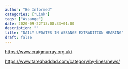 ```yaml
---
author: "Be Informed"
categories: ["Link"]
tags: ["Assange"]
date: 2020-09-22T13:08:33+01:00
description: ""
title: "DAILY UPDATES IN ASSANGE EXTRADITION HEARING"
draft: false
---
```


https://www.craigmurray.org.uk/

https://www.tareqhaddad.com/category/by-lines/news/